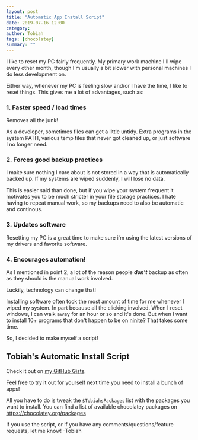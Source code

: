 ```yaml
---
layout: post
title: "Automatic App Install Script"
date: 2019-07-16 12:00
category: 
author: Tobiah
tags: [chocolatey]
summary: ""
---
```


I like to reset my PC fairly frequently. My primary work machine I'll wipe every other month, though I'm usually a bit slower with personal machines I do less development on.

Either way, whenever my PC is feeling slow and/or I have the time, I like to reset things. This gives me a lot of advantages, such as:

### 1. Faster speed / load times

Removes all the junk!

As a developer, sometimes files can get a little untidy. Extra programs in the system PATH, various temp files that never got cleaned up, or just software I no longer need.

### 2. Forces good backup practices

I make sure nothing I care about is not stored in a way that is automatically backed up. If my systems are wiped suddenly, I will lose no data.

This is easier said than done, but if you wipe your system frequent it motivates you to be much stricter in your file storage practices. I hate having to repeat manual work, so my backups need to also be automatic and continous.

### 3. Updates software

Resetting my PC is a great time to make sure i'm using the latest versions of my drivers and favorite software.

### 4. Encourages automation!

As I mentioned in point 2, a lot of the reason people ***don't*** backup as often as they should is the manual work involved.

Luckily, technology can change that!

Installing software often took the most amount of time for me whenever I wiped my system. In part because all the clicking involved. When I reset windows, I can walk away for an hour or so and it's done. But when I want to install 10+ programs that don't happen to be on [ninite](https://ninite.com/)? That takes some time.

So, I decided to make myself a script!

## Tobiah's Automatic Install Script

Check it out on [my GitHub Gists](https://gist.github.com/TobiahZ/b3c6a4acdb8f8a694ee3299439c492f3).

<script src="https://gist.github.com/TobiahZ/b3c6a4acdb8f8a694ee3299439c492f3.js"></script>

Feel free to try it out for yourself next time you need to install a bunch of apps!

All you have to do is tweak the `$TobiahsPackages` list with the packages you want to install.
You can find a list of available chocolatey packages on https://chocolatey.org/packages

If you use the script, or if you have any comments/questions/feature requests, let me know!
-Tobiah
